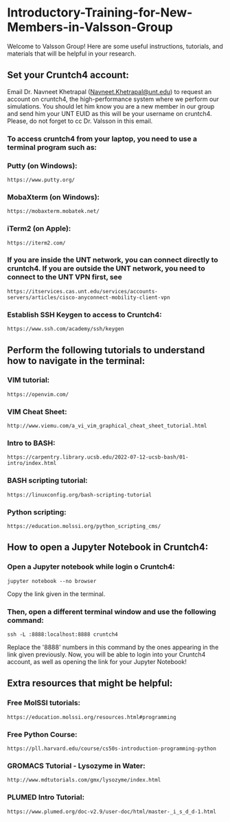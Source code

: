# Introductory-Training-for-New-Members-in-Valsson-Group
Welcome to Valsson Group! Here are some useful instructions, tutorials, and materials that will be helpful in your research.


## Set your Cruntch4 account:
Email Dr. Navneet Khetrapal (Navneet.Khetrapal@unt.edu) to request an account on cruntch4, the high-performance system where we perform our simulations.
You should let him know you are a new member in our group and send him your UNT EUID as this will be your username on cruntch4. Please, do not forget to cc Dr. Valsson in this email.
### To access cruntch4 from your laptop, you need to use a terminal program such as:
### Putty (on Windows): 
    https://www.putty.org/ 
### MobaXterm (on Windows): 
    https://mobaxterm.mobatek.net/ 
### iTerm2 (on Apple): 
    https://iterm2.com/ 

### If you are inside the UNT network, you can connect directly to cruntch4. If you are outside the UNT network, you need to connect to the UNT VPN first, see
    https://itservices.cas.unt.edu/services/accounts-servers/articles/cisco-anyconnect-mobility-client-vpn

### Establish SSH Keygen to access to Cruntch4:
    https://www.ssh.com/academy/ssh/keygen  
## Perform the following tutorials to understand how to navigate in the terminal: 
### VIM tutorial: 
    https://openvim.com/  
### VIM Cheat Sheet:
    http://www.viemu.com/a_vi_vim_graphical_cheat_sheet_tutorial.html
### Intro to BASH: 
    https://carpentry.library.ucsb.edu/2022-07-12-ucsb-bash/01-intro/index.html  
### BASH scripting tutorial: 
    https://linuxconfig.org/bash-scripting-tutorial  

### Python scripting: 
    https://education.molssi.org/python_scripting_cms/ 
## How to open a Jupyter Notebook in Cruntch4:
### Open a Jupyter notebook while login o Cruntch4: 
    jupyter notebook --no browser
Copy the link given in the terminal.
### Then, open a different terminal window and use the following command:
    ssh -L :8888:localhost:8888 cruntch4
Replace the '8888' numbers in this command by the ones appearing in the link given previously. Now, you will be able to login into your Cruntch4 account, as well as opening the link for your Jupyter Notebook! 

## Extra resources that might be helpful: 

### Free MolSSI tutorials: 
    https://education.molssi.org/resources.html#programming  
### Free Python Course: 
    https://pll.harvard.edu/course/cs50s-introduction-programming-python  
### GROMACS Tutorial - Lysozyme in Water: 
    http://www.mdtutorials.com/gmx/lysozyme/index.html  
### PLUMED Intro Tutorial:
    https://www.plumed.org/doc-v2.9/user-doc/html/master-_i_s_d_d-1.html 
